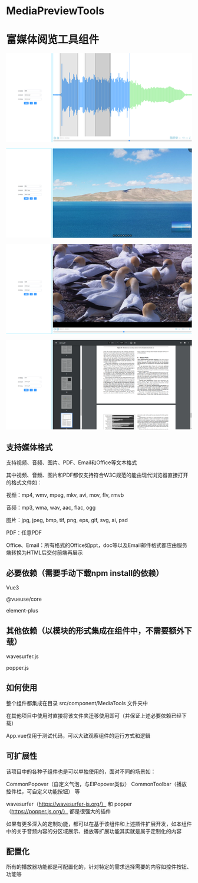 # MediaPreviewTools

# 富媒体阅览工具组件

![image](https://github.com/KrazyPhish/MediaPreviewTools/blob/main/src/assets/dev.png)

![image2](https://github.com/KrazyPhish/MediaPreviewTools/blob/main/src/assets/dev2.png)

![image3](https://github.com/KrazyPhish/MediaPreviewTools/blob/main/src/assets/dev3.png)

![image4](https://github.com/KrazyPhish/MediaPreviewTools/blob/main/src/assets/dev4.png)

## 支持媒体格式

支持视频、音频、图片、PDF、Email和Office等文本格式

其中视频、音频、图片和PDF都仅支持符合W3C规范的能由现代浏览器直接打开的格式文件如：

视频：mp4, wmv, mpeg, mkv, avi, mov, flv, rmvb

音频：mp3, wma, wav, aac, flac, ogg

图片：jpg, jpeg, bmp, tif, png, eps, gif, svg, ai, psd

PDF：任意PDF

Office、Email：所有格式的Office如ppt，doc等以及Email邮件格式都应由服务端转换为HTML后交付前端再展示

## 必要依赖（需要手动下载npm install的依赖）

Vue3

@vueuse/core

element-plus

## 其他依赖（以模块的形式集成在组件中，不需要额外下载）

wavesurfer.js

popper.js

## 如何使用

整个组件都集成在目录 src/component/MediaTools 文件夹中

在其他项目中使用时直接将该文件夹迁移使用即可（并保证上述必要依赖已经下载）

App.vue仅用于测试代码，可以大致观察组件的运行方式和逻辑

## 可扩展性

该项目中的各种子组件也是可以单独使用的，面对不同的场景如：

CommonPopover（自定义气泡，与ElPopover类似） CommonToolbar（播放控件栏，可自定义功能按钮） 等

wavesurfer（https://wavesurfer-js.org/） 和 popper（https://popper.js.org/） 都是很强大的插件

如果有更多深入的定制功能，都可以在基于该组件和上述插件扩展开发，如本组件中的关于音频内容的分区域展示、播放等扩展功能其实就是属于定制化的内容

## 配置化

所有的播放器功能都是可配置化的，针对特定的需求选择需要的内容如控件按钮、功能等
